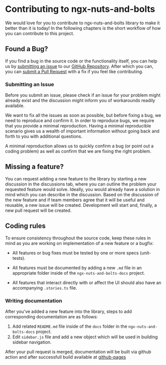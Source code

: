 # Contributing to ngx-nuts-and-bolts

We would love for you to contribute to ngx-nuts-and-bolts library to make it better than it is today!
In the following chapters is the short workflow of how you can contribute to this project.

## <a name="issue"></a> Found a Bug?

If you find a bug in the source code or the functionality itself, you can help us by [submitting an issue](#submit-issue) to our [GitHub Repository][github].
After which you can, you can [submit a Pull Request](#submit-pr) with a fix if you feel like contributing.

### <a name="submit-issue"></a> Submitting an Issue

Before you submit an issue, please check if an issue for your problem might already exist and the discussion might inform you of workarounds readily available.

We want to fix all the issues as soon as possible, but before fixing a bug, we need to reproduce and confirm it.
In order to reproduce bugs, we require that you provide a minimal reproduction.
Having a minimal reproducible scenario gives us a wealth of important information without going back and forth to you with additional questions.

A minimal reproduction allows us to quickly confirm a bug (or point out a coding problem) as well as confirm that we are fixing the right problem.

## Missing a feature?

You can request adding a new feature to the library by starting a new discussion in the discussions tab, where you can outline the problem your requested feature would solve. Ideally, you would already have a solution in mind which you can describe in the discussion. Based on the discussion of the new feature and if team members agree that it will be useful and reusable, a new issue will be created. Development will start and, finally, a new pull request will be created.

## Coding rules

To ensure consistency throughout the source code, keep these rules in mind as you are working on implementation of a new feature or a bugfix:

- All features or bug fixes must be tested by one or more specs (unit-tests).

- All features must be documented by adding a new `.md` file in an appropriate folder inside of the `ngx-nuts-and-bolts-docs` project.

- All features that interact directly with or affect the UI should also have an accompanying `.stories.ts` file.

### Writing documentation

After you've added a new feature into the library, steps to add corresponding documentation are as follows:

1. Add related `README.md` file inside of the `docs` folder in the `ngx-nuts-and-bolts-docs` project.
2. Edit `sidebar.js` file and add a new object which will be used in building sidebar navigation.

After your pull request is merged, documentation will be built via github action and after successfull build available at [github-pages][github-pages]

[github]: https://github.com/infinum/ngx-nuts-and-bolts
[github-pages]: https://infinum.github.io/ngx-nuts-and-bolts/
